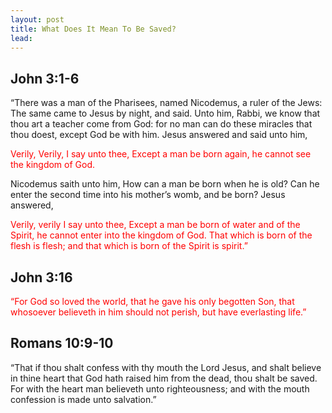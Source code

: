 ```yaml
---
layout: post
title: What Does It Mean To Be Saved?
lead: 
---
```



## John 3:1-6
“There was a man of the Pharisees, named Nicodemus, a ruler of the Jews:
The same came to Jesus by night, and said. Unto him, Rabbi, we know that thou art a teacher come from God: for no man can do these miracles that thou doest, except God be with him.
Jesus answered and said unto him, 
<p style="color: #ff0000"> Verily, Verily, I say unto thee, Except a man be born again, he cannot see the kingdom of God.</p>
Nicodemus saith unto him, How can a man be born when he is old? Can he enter the second time into his mother’s womb, and be born?
Jesus answered, 
<p style="color: #ff0000"> Verily, verily I say unto thee, Except a man be born of water and of the Spirit, he cannot enter into the kingdom of God.
That which is born of the flesh is flesh; and that which is born of the Spirit is spirit.” </p>

## John 3:16
<p style="color: #ff0000 ">
“For God so loved the world, that he gave his only begotten Son, that whosoever believeth in him should not perish, but have everlasting life.” </p>

## Romans 10:9-10
“That if thou shalt confess with thy mouth the Lord Jesus, and shalt believe in thine heart that God hath raised him from the dead, thou shalt be saved.
For with the heart man believeth unto righteousness; and with the mouth confession is made unto salvation.” 